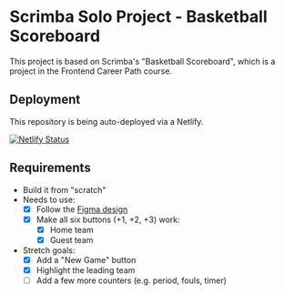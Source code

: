 # Scrimba Solo Project - Basketball Scoreboard
This project is based on Scrimba's "Basketball Scoreboard", which is a project in the Frontend Career Path course.

## Deployment
This repository is being auto-deployed via a Netlify.

[![Netlify Status](https://api.netlify.com/api/v1/badges/3339e188-2bad-4e03-90fe-e26fe3ef25c4/deploy-status)](https://app.netlify.com/sites/inquisitive-bonbon-46740a/deploys)

## Requirements 
* Build it from "scratch"
* Needs to use:
    * [x] Follow the [Figma design](https://www.figma.com/file/YC48MCx4frBFtYoz6rNJE6/Basketball-Scoreboard?node-id=0%3A1&t=gz7FjqNfCTW91FnR-0)
    * [x] Make all six buttons (+1, +2, +3) work:
        * [x] Home team
        * [x] Guest team
* Stretch goals:
    * [x] Add a "New Game" button
    * [x] Highlight the leading team
    * [ ] Add a few more counters (e.g. period, fouls, timer)

